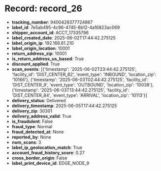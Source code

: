 # Record: record_26

- **tracking_number**: 9400428377724867
- **label_id**: 7e5ab495-4c96-4745-8b12-4a16823ac069
- **shipper_account_id**: ACCT_17335796
- **label_created_date**: 2025-06-02T17:44:42.275125
- **label_origin_ip**: 192.168.81.210
- **label_origin_location**: 10001
- **return_address_zip**: 10001
- **is_return_address_us_based**: True
- **discount_applied**: True
- **scan_events**: [{'timestamp': '2025-06-02T23:44:42.275125', 'facility_id': 'DIST_CENTER_82', 'event_type': 'INBOUND', 'location_zip': '10166'}, {'timestamp': '2025-06-03T02:44:42.275125', 'facility_id': 'DIST_CENTER_9', 'event_type': 'OUTBOUND', 'location_zip': '10038'}, {'timestamp': '2025-06-03T13:44:42.275125', 'facility_id': 'DIST_CENTER_84', 'event_type': 'ARRIVAL', 'location_zip': '10113'}]
- **delivery_status**: Delivered
- **delivery_timestamp**: 2025-06-05T17:44:42.275125
- **delivery_zip**: 30301
- **delivery_address_valid**: True
- **is_fraudulent**: False
- **fraud_type**: Normal
- **fraud_detected_at**: None
- **reported_by**: None
- **num_scans**: 3
- **label_ip_geolocation_match**: True
- **account_fraud_history_score**: 0.27
- **cross_border_origin**: False
- **label_print_device_id**: EDGE_NODE_9